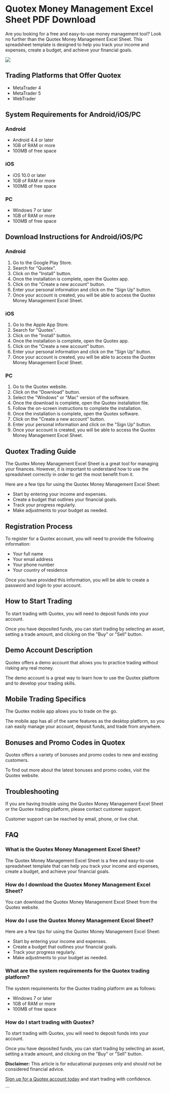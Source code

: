 # Quotex Money Management Excel Sheet PDF Download

Are you looking for a free and easy-to-use money management tool? Look
no further than the Quotex Money Management Excel Sheet. This
spreadsheet template is designed to help you track your income and
expenses, create a budget, and achieve your financial goals.

[![](https://static.quotex.io/files/4_en/300_250.jpg)](https://traff.sbs/brokerqxlid)

## Trading Platforms that Offer Quotex

-   MetaTrader 4
-   MetaTrader 5
-   WebTrader

## System Requirements for Android/iOS/PC

### Android

-   Android 4.4 or later
-   1GB of RAM or more
-   100MB of free space

### iOS

-   iOS 10.0 or later
-   1GB of RAM or more
-   100MB of free space

### PC

-   Windows 7 or later
-   1GB of RAM or more
-   100MB of free space

## Download Instructions for Android/iOS/PC

### Android

1.  Go to the Google Play Store.
2.  Search for "Quotex".
3.  Click on the "Install" button.
4.  Once the installation is complete, open the Quotex app.
5.  Click on the "Create a new account" button.
6.  Enter your personal information and click on the "Sign Up"
    button.
7.  Once your account is created, you will be able to access the Quotex
    Money Management Excel Sheet.

### iOS

1.  Go to the Apple App Store.
2.  Search for "Quotex".
3.  Click on the "Install" button.
4.  Once the installation is complete, open the Quotex app.
5.  Click on the "Create a new account" button.
6.  Enter your personal information and click on the "Sign Up"
    button.
7.  Once your account is created, you will be able to access the Quotex
    Money Management Excel Sheet.

### PC

1.  Go to the Quotex website.
2.  Click on the "Download" button.
3.  Select the "Windows" or "Mac" version of the software.
4.  Once the download is complete, open the Quotex installation file.
5.  Follow the on-screen instructions to complete the installation.
6.  Once the installation is complete, open the Quotex software.
7.  Click on the "Create a new account" button.
8.  Enter your personal information and click on the "Sign Up"
    button.
9.  Once your account is created, you will be able to access the Quotex
    Money Management Excel Sheet.

## Quotex Trading Guide

The Quotex Money Management Excel Sheet is a great tool for managing
your finances. However, it is important to understand how to use the
spreadsheet correctly in order to get the most benefit from it.

Here are a few tips for using the Quotex Money Management Excel Sheet:

-   Start by entering your income and expenses.
-   Create a budget that outlines your financial goals.
-   Track your progress regularly.
-   Make adjustments to your budget as needed.

## Registration Process

To register for a Quotex account, you will need to provide the following
information:

-   Your full name
-   Your email address
-   Your phone number
-   Your country of residence

Once you have provided this information, you will be able to create a
password and login to your account.

## How to Start Trading

To start trading with Quotex, you will need to deposit funds into your
account.

Once you have deposited funds, you can start trading by selecting an
asset, setting a trade amount, and clicking on the "Buy" or
"Sell" button.

## Demo Account Description

Quotex offers a demo account that allows you to practice trading without
risking any real money.

The demo account is a great way to learn how to use the Quotex platform
and to develop your trading skills.

## Mobile Trading Specifics

The Quotex mobile app allows you to trade on the go.

The mobile app has all of the same features as the desktop platform, so
you can easily manage your account, deposit funds, and trade from
anywhere.

## Bonuses and Promo Codes in Quotex

Quotex offers a variety of bonuses and promo codes to new and existing
customers.

To find out more about the latest bonuses and promo codes, visit the
Quotex website.

## Troubleshooting

If you are having trouble using the Quotex Money Management Excel Sheet
or the Quotex trading platform, please contact customer support.

Customer support can be reached by email, phone, or live chat.

## FAQ

### What is the Quotex Money Management Excel Sheet?

The Quotex Money Management Excel Sheet is a free and easy-to-use
spreadsheet template that can help you track your income and expenses,
create a budget, and achieve your financial goals.

### How do I download the Quotex Money Management Excel Sheet?

You can download the Quotex Money Management Excel Sheet from the Quotex
website.

### How do I use the Quotex Money Management Excel Sheet?

Here are a few tips for using the Quotex Money Management Excel Sheet:

-   Start by entering your income and expenses.
-   Create a budget that outlines your financial goals.
-   Track your progress regularly.
-   Make adjustments to your budget as needed.

### What are the system requirements for the Quotex trading platform?

The system requirements for the Quotex trading platform are as follows:

-   Windows 7 or later
-   1GB of RAM or more
-   100MB of free space

### How do I start trading with Quotex?

To start trading with Quotex, you will need to deposit funds into your
account.

Once you have deposited funds, you can start trading by selecting an
asset, setting a trade amount, and clicking on the "Buy" or
"Sell" button.

**Disclaimer:** This article is for educational purposes only and should
not be considered financial advice.

[Sign up for a Quotex account
today](\%22https://traff.sbs/brokerqxsignup\%22) and start trading with
confidence.

\`\`\`

